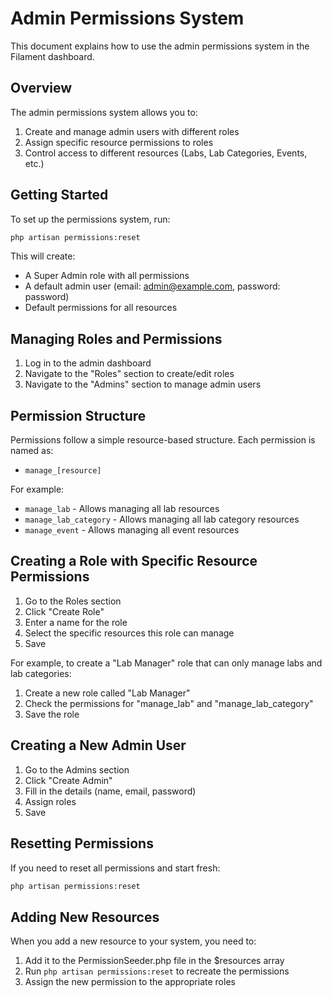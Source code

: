 # Admin Permissions System

This document explains how to use the admin permissions system in the Filament dashboard.

## Overview

The admin permissions system allows you to:

1. Create and manage admin users with different roles
2. Assign specific resource permissions to roles
3. Control access to different resources (Labs, Lab Categories, Events, etc.)

## Getting Started

To set up the permissions system, run:

```bash
php artisan permissions:reset
```

This will create:
- A Super Admin role with all permissions
- A default admin user (email: admin@example.com, password: password)
- Default permissions for all resources

## Managing Roles and Permissions

1. Log in to the admin dashboard
2. Navigate to the "Roles" section to create/edit roles
3. Navigate to the "Admins" section to manage admin users

## Permission Structure

Permissions follow a simple resource-based structure. Each permission is named as:
- `manage_[resource]`

For example:
- `manage_lab` - Allows managing all lab resources
- `manage_lab_category` - Allows managing all lab category resources
- `manage_event` - Allows managing all event resources

## Creating a Role with Specific Resource Permissions

1. Go to the Roles section
2. Click "Create Role"
3. Enter a name for the role
4. Select the specific resources this role can manage
5. Save

For example, to create a "Lab Manager" role that can only manage labs and lab categories:
1. Create a new role called "Lab Manager"
2. Check the permissions for "manage_lab" and "manage_lab_category"
3. Save the role

## Creating a New Admin User

1. Go to the Admins section
2. Click "Create Admin"
3. Fill in the details (name, email, password)
4. Assign roles
5. Save

## Resetting Permissions

If you need to reset all permissions and start fresh:

```bash
php artisan permissions:reset
```

## Adding New Resources

When you add a new resource to your system, you need to:

1. Add it to the PermissionSeeder.php file in the $resources array
2. Run `php artisan permissions:reset` to recreate the permissions
3. Assign the new permission to the appropriate roles 